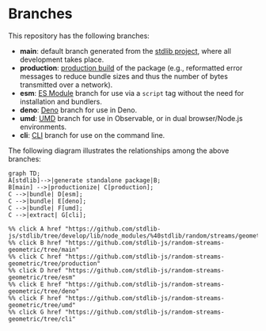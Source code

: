 <!--

@license Apache-2.0

Copyright (c) 2023 The Stdlib Authors.

Licensed under the Apache License, Version 2.0 (the "License");
you may not use this file except in compliance with the License.
You may obtain a copy of the License at

    http://www.apache.org/licenses/LICENSE-2.0

Unless required by applicable law or agreed to in writing, software
distributed under the License is distributed on an "AS IS" BASIS,
WITHOUT WARRANTIES OR CONDITIONS OF ANY KIND, either express or implied.
See the License for the specific language governing permissions and
limitations under the License.

-->

# Branches

This repository has the following branches:

-   **main**: default branch generated from the [stdlib project][stdlib-url], where all development takes place.
-   **production**: [production build][production-url] of the package (e.g., reformatted error messages to reduce bundle sizes and thus the number of bytes transmitted over a network).
-   **esm**: [ES Module][esm-url] branch for use via a `script` tag without the need for installation and bundlers.
-   **deno**: [Deno][deno-url] branch for use in Deno.
-   **umd**: [UMD][umd-url] branch for use in Observable, or in dual browser/Node.js environments.
-   **cli**: [CLI][cli-url] branch for use on the command line.

The following diagram illustrates the relationships among the above branches:

```mermaid
graph TD;
A[stdlib]-->|generate standalone package|B;
B[main] -->|productionize| C[production];
C -->|bundle| D[esm];
C -->|bundle| E[deno];
C -->|bundle| F[umd];
C -->|extract| G[cli];

%% click A href "https://github.com/stdlib-js/stdlib/tree/develop/lib/node_modules/%40stdlib/random/streams/geometric"
%% click B href "https://github.com/stdlib-js/random-streams-geometric/tree/main"
%% click C href "https://github.com/stdlib-js/random-streams-geometric/tree/production"
%% click D href "https://github.com/stdlib-js/random-streams-geometric/tree/esm"
%% click E href "https://github.com/stdlib-js/random-streams-geometric/tree/deno"
%% click F href "https://github.com/stdlib-js/random-streams-geometric/tree/umd"
%% click G href "https://github.com/stdlib-js/random-streams-geometric/tree/cli"
```

[stdlib-url]: https://github.com/stdlib-js/stdlib/tree/develop/lib/node_modules/%40stdlib/random/streams/geometric
[production-url]: https://github.com/stdlib-js/random-streams-geometric/tree/production
[deno-url]: https://github.com/stdlib-js/random-streams-geometric/tree/deno
[umd-url]: https://github.com/stdlib-js/random-streams-geometric/tree/umd
[esm-url]: https://github.com/stdlib-js/random-streams-geometric/tree/esm
[cli-url]: https://github.com/stdlib-js/random-streams-geometric/tree/cli